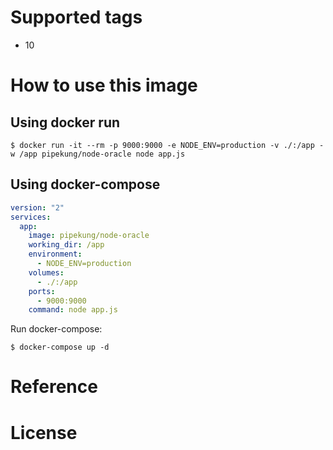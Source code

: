 # Supported tags

- 10

# How to use this image

## Using docker run

```console
$ docker run -it --rm -p 9000:9000 -e NODE_ENV=production -v ./:/app -w /app pipekung/node-oracle node app.js
```

## Using docker-compose

``` yml
version: "2"
services:
  app:
    image: pipekung/node-oracle
    working_dir: /app
    environment:
      - NODE_ENV=production
    volumes:
      - ./:/app
    ports:
      - 9000:9000
    command: node app.js
```

Run docker-compose:

```console
$ docker-compose up -d
```

# Reference

# License